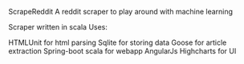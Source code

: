 ScrapeReddit
A reddit scraper to play around with machine learning

Scraper written in scala Uses:

HTMLUnit for html parsing
Sqlite for storing data
Goose for article extraction
Spring-boot scala for webapp
AngularJs Highcharts for UI
